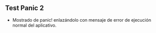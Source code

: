 


## Test Panic 2

* Mostrado de panic! enlazándolo con mensaje de error de ejecución normal del aplicativo.